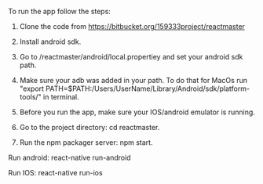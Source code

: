 To run the app follow the steps:

1. Clone the code from https://bitbucket.org/159333project/reactmaster

2. Install android sdk.

3. Go to /reactmaster/android/local.propertiey and set your android sdk path.

4. Make sure your adb was added in your path. To do that for MacOs run "export PATH=$PATH:/Users/UserName/Library/Android/sdk/platform-tools/" in terminal.

5. Before you run the app, make sure your IOS/android emulator is running.

6. Go to the project directory: cd reactmaster.

7. Run the npm packager server: npm start.

Run android: 
react-native run-android

Run IOS:
react-native run-ios